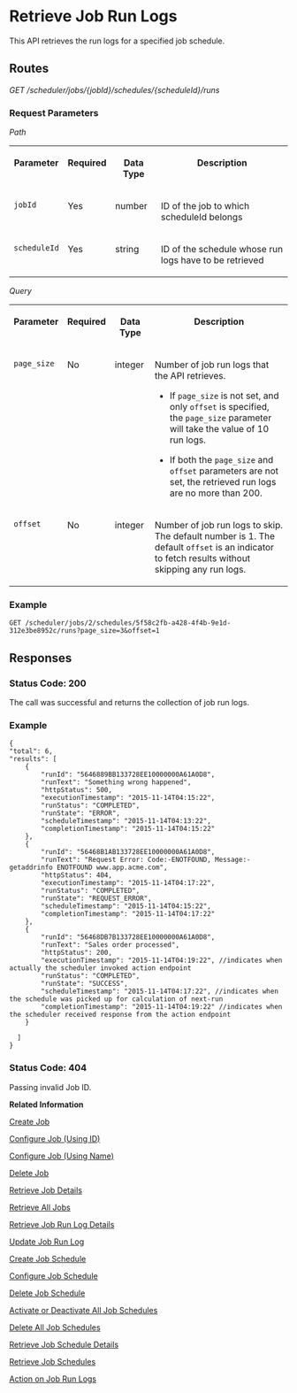 <!-- loio13d38f3a64874afc989eb35f1712fc33 -->

# Retrieve Job Run Logs

This API retrieves the run logs for a specified job schedule.



## Routes

*GET /scheduler/jobs/\{jobId\}/schedules/\{scheduleId\}/runs*



### Request Parameters

*Path* 


<table>
<tr>
<th valign="top">

Parameter

</th>
<th valign="top">

Required

</th>
<th valign="top">

Data Type

</th>
<th valign="top">

Description

</th>
</tr>
<tr>
<td valign="top">

`jobId` 

</td>
<td valign="top">

Yes

</td>
<td valign="top">

number

</td>
<td valign="top">

ID of the job to which scheduleId belongs

</td>
</tr>
<tr>
<td valign="top">

`scheduleId` 

</td>
<td valign="top">

Yes

</td>
<td valign="top">

string

</td>
<td valign="top">

ID of the schedule whose run logs have to be retrieved

</td>
</tr>
</table>

*Query* 


<table>
<tr>
<th valign="top">

Parameter

</th>
<th valign="top">

Required

</th>
<th valign="top">

Data Type

</th>
<th valign="top">

Description

</th>
</tr>
<tr>
<td valign="top">

`page_size` 

</td>
<td valign="top">

No

</td>
<td valign="top">

integer

</td>
<td valign="top">

Number of job run logs that the API retrieves.

-   If `page_size` is not set, and only `offset` is specified, the `page_size` parameter will take the value of 10 run logs.

-   If both the `page_size` and `offset` parameters are not set, the retrieved run logs are no more than 200.




</td>
</tr>
<tr>
<td valign="top">

`offset` 

</td>
<td valign="top">

No

</td>
<td valign="top">

integer

</td>
<td valign="top">

Number of job run logs to skip. The default number is 1. The default `offset` is an indicator to fetch results without skipping any run logs.

</td>
</tr>
</table>



### Example

```
GET /scheduler/jobs/2/schedules/5f58c2fb-a428-4f4b-9e1d-312e3be8952c/runs?page_size=3&offset=1

```



## Responses



### Status Code: 200

The call was successful and returns the collection of job run logs.



### Example

```
{
"total": 6,
"results": [
    {
        "runId": "5646889BB133728EE10000000A61A0D8",
        "runText": "Something wrong happened",
        "httpStatus": 500,
        "executionTimestamp": "2015-11-14T04:15:22",
        "runStatus": "COMPLETED",
        "runState": "ERROR",
        "scheduleTimestamp": "2015-11-14T04:13:22",
        "completionTimestamp": "2015-11-14T04:15:22"
    },
    {
        "runId": "56468B1AB133728EE10000000A61A0D8",
        "runText": "Request Error: Code:-ENOTFOUND, Message:-getaddrinfo ENOTFOUND www.app.acme.com",
        "httpStatus": 404,
        "executionTimestamp": "2015-11-14T04:17:22",
        "runStatus": "COMPLETED",
        "runState": "REQUEST_ERROR",
        "scheduleTimestamp": "2015-11-14T04:15:22",
        "completionTimestamp": "2015-11-14T04:17:22"
    },
    {
        "runId": "56468DB7B133728EE10000000A61A0D8",
        "runText": "Sales order processed",
        "httpStatus": 200,
        "executionTimestamp": "2015-11-14T04:19:22", //indicates when actually the scheduler invoked action endpoint
        "runStatus": "COMPLETED",
        "runState": "SUCCESS",
        "scheduleTimestamp": "2015-11-14T04:17:22", //indicates when the schedule was picked up for calculation of next-run
        "completionTimestamp": "2015-11-14T04:19:22" //indicates when the scheduler received response from the action endpoint
    }
    
  ]
}

```



### Status Code: 404

Passing invalid Job ID.



**Related Information**  


[Create Job](create-job-2c1ecb6.md "This API creates a job by accepting one or more job schedules to be created.")

[Configure Job \(Using ID\)](configure-job-using-id-514f2f6.md "This API configures a job with the updated runtime information using job ID.")

[Configure Job \(Using Name\)](configure-job-using-name-5790b8a.md "This API configures a job with the updated runtime information using job name.")

[Delete Job](delete-job-cd8feb7.md "This API deletes a job and all its runtime information such as schedules and logs.")

[Retrieve Job Details](retrieve-job-details-815605d.md "This API retrieves the saved configuration settings of a specified job.")

[Retrieve All Jobs](retrieve-all-jobs-b4d3719.md "This API retrieves all jobs in a service instance.")

[Retrieve Job Run Log Details](retrieve-job-run-log-details-e49a4b2.md "This API retrieves the details for a specified job run log.")

[Update Job Run Log](update-job-run-log-e85da40.md "This API is used by the application to inform the Job Scheduler about the status of an asynchronous, long-running job.")

[Create Job Schedule](create-job-schedule-66ab3c1.md "This API creates a job schedule for a specified job.")

[Configure Job Schedule](configure-job-schedule-0a4d939.md "This API configures/updates the runtime information of a job schedule for a specified job.")

[Delete Job Schedule](delete-job-schedule-3066b6d.md "This API deletes the specified job schedule.")

[Activate or Deactivate All Job Schedules](activate-or-deactivate-all-job-schedules-fe9650b.md "This API activates or deactivates all the existing schedules for a job.")

[Delete All Job Schedules](delete-all-job-schedules-0aab1ab.md "This API deletes all the schedules of the specified job.")

[Retrieve Job Schedule Details](retrieve-job-schedule-details-fa16c72.md "This API retrieves the saved configuration settings of a specified job schedule.")

[Retrieve Job Schedules](retrieve-job-schedules-251658d.md "This API retrieves all schedules for a specified job.")

[Action on Job Run Logs](service-behavior-d09664b.md#loiod09664b7ae9d453e8b8a3a6e09449916__section_RunLogs)

